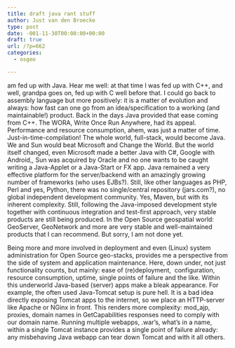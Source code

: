 ```yaml
---
title: draft java rant stuff
author: Just van den Broecke
type: post
date: -001-11-30T00:00:00+00:00
draft: true
url: /?p=662
categories:
  - osgeo

---
```

am fed up with Java. Hear me well: at that time I was fed up with C++, and well, grandpa goes on, fed up with C well before that. I could go back to assembly language but more positively: it is a matter of evolution and always: how fast can one go from an idea/specification to a working (and maintainable!) product. Back in the days Java provided that ease coming from C++. The WORA, Write Once Run Anywhere, had its appeal. Performance and resource consumption, ahem, was just a matter of time. Just-in-time-compilation! The whole world, full-stack, would become Java. We and Sun would beat Microsoft and Change the World. But the world itself changed, even Microsoft made a better Java with C#, Google with Android,, Sun was acquired by Oracle and no one wants to be caught writing a Java-Applet or a Java-Start or FX app. Java remained a very effective platform for the server/backend with an amazingly growing number of frameworks (who uses EJBs?). Still, like other languages as PHP, Perl and yes, Python, there was no single/central repository (jars.com?), no global independent development community. Yes, Maven, but with its inherent complexity. Still, following the Java-imposed development style together with continuous integration and test-first approach, very stable products are still being produced. In the Open Source geospatial world: GeoServer, GeoNetwork and more are very stable and well-maintained products that I can recommend. But sorry, I am not done yet.

Being more and more involved in deployment and even (Linux) system administration for Open Source geo-stacks, provides me a perspective from the side of system and application maintenance. Here, down under, not just functionality counts, but mainly: ease of (re)deployment,  configuration, resource consumption, uptime, single points of failure and the like. Within this underworld Java-based (server) apps make a bleak appearance. For example, the often used Java-Tomcat setup is pure hell. It is a bad idea directly exposing Tomcat apps to the internet, so we place an HTTP-server like Apache or NGinx in front. This renders more complexity: mod_ajp, proxies, domain names in GetCapabilities responses need to comply with our domain name. Running multiple webapps, .war&#8217;s, what&#8217;s in a name, within a single Tomcat instance provides a single point of failure already: any misbehaving Java webapp can tear down Tomcat and with it all others.